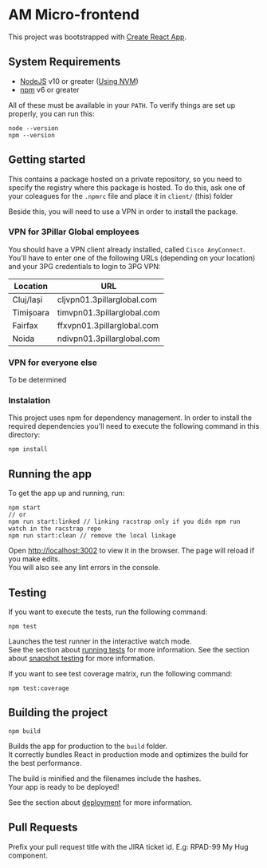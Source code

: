 # AM Micro-frontend

This project was bootstrapped with [Create React App](https://github.com/facebook/create-react-app).

## System Requirements

- [NodeJS](https://nodejs.org/) v10 or greater ([Using NVM](https://github.com/creationix/nvm#installation))
- [npm](https://www.npmjs.com/) v6 or greater

All of these must be available in your `PATH`. To verify things are set up properly, you can run this:

```shell
node --version
npm --version
```
## Getting started

This contains a package hosted on a private repository, so you need to specify the registry where this package is hosted. To do this, ask one of your coleagues for the `.npmrc` file and place it in `client/` (this) folder

Beside this, you will need to use a VPN in order to install the package.

### VPN for 3Pillar Global employees

You should have a VPN client already installed, called `Cisco AnyConnect`. You'll have to enter one of the following URLs (depending on your location) and your 3PG credentials to login to 3PG VPN:

| Location  | URL                        |
| --------- | -------------------------- |
| Cluj/Iași | cljvpn01.3pillarglobal.com |
| Timișoara | timvpn01.3pillarglobal.com |
| Fairfax   | ffxvpn01.3pillarglobal.com |
| Noida     | ndivpn01.3pillarglobal.com |

### VPN for everyone else

To be determined

### Instalation

This project uses npm for dependency management. In order to install the required dependencies you'll need to execute the following command in this directory:

```
npm install
```

## Running the app

To get the app up and running, run:

```
npm start
// or
npm run start:linked // linking racstrap only if you didn npm run watch in the racstrap repo
npm run start:clean // remove the local linkage
```

Open [http://localhost:3002](http://localhost:3002) to view it in the browser.
The page will reload if you make edits.<br />
You will also see any lint errors in the console.

## Testing

If you want to execute the tests, run the following command:

```
npm test
```

Launches the test runner in the interactive watch mode.<br />
See the section about [running tests](https://facebook.github.io/create-react-app/docs/running-tests) for more information.
See the section about [snapshot testing](https://jestjs.io/docs/snapshot-testing) for more information.

If you want to see test coverage matrix, run the following command:

```
npm test:coverage
```

## Building the project

```
npm build
```

Builds the app for production to the `build` folder.<br />
It correctly bundles React in production mode and optimizes the build for the best performance.

The build is minified and the filenames include the hashes.<br />
Your app is ready to be deployed!

See the section about [deployment](https://facebook.github.io/create-react-app/docs/deployment) for more information.

## Pull Requests

Prefix your pull request title with the JIRA ticket id. E.g: RPAD-99 My Hug component.
